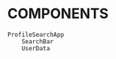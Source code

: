 [](./src/assets/design/Assignment.pdf)
# COMPONENTS

    ProfileSearchApp
        SearchBar
        UserData

